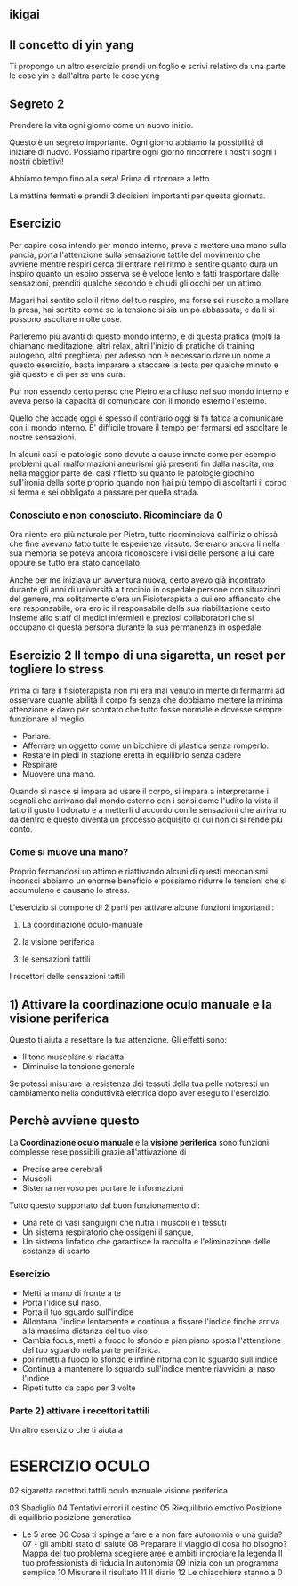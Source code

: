 
##  ikigai

## Il concetto di yin yang 

Ti propongo un altro esercizio prendi un foglio e scrivi relativo da una parte le cose yin e dall'altra parte le cose yang



## Segreto 2

Prendere la vita ogni giorno come un nuovo inizio.

Questo è un segreto importante. Ogni giorno abbiamo la possibilità di iniziare di nuovo. 
Possiamo ripartire ogni giorno rincorrere i nostri sogni i nostri obiettivi! 

Abbiamo tempo fino alla sera! Prima di ritornare a letto.

La mattina fermati  e prendi 3 decisioni importanti per questa giornata.





## Esercizio


Per capire cosa intendo per mondo interno, prova a mettere una mano sulla pancia, porta l'attenzione sulla sensazione tattile del movimento che avviene mentre respiri  cerca di entrare nel ritmo e sentire quanto dura un inspiro quanto un espiro osserva se è veloce lento e fatti trasportare dalle sensazioni, prenditi qualche secondo e chiudi gli occhi per un attimo.

Magari hai sentito solo il ritmo del tuo respiro, ma forse sei riuscito a mollare la presa, hai sentito come se la tensione si sia un pò abbassata, e da li si possono ascoltare molte cose.

Parleremo più avanti di questo mondo interno, e di questa pratica (molti la chiamano meditazione, altri relax, altri l'inizio di pratiche di training autogeno, altri preghiera) per adesso non è necessario dare un nome a questo esercizio, basta imparare a staccare la testa per qualche minuto e già questo è di per se una cura.

Pur non essendo certo penso che Pietro era chiuso nel suo mondo interno e aveva perso la capacità di comunicare con il mondo esterno l'esterno. 

Quello che accade oggi è spesso il contrario oggi si fa fatica a comunicare con il mondo interno. 
E' difficile trovare il tempo per fermarsi ed ascoltare le nostre sensazioni. 

In alcuni casi le patologie sono dovute a cause innate come per esempio problemi quali malformazioni aneurismi già presenti fin dalla nascita, ma nella maggior parte dei casi rifletto su quanto le patologie giochino sull'ironia della sorte proprio quando non hai più tempo di ascoltarti il corpo si ferma e sei obbligato a passare per quella strada.

 
### Conosciuto e non conosciuto. Ricominciare da 0

Ora niente era più naturale per Pietro, tutto ricominciava dall'inizio chissà che fine avevano fatto tutte le esperienze vissute. Se erano ancora li nella sua memoria se poteva ancora riconoscere i visi delle persone a lui care oppure se tutto era stato cancellato.

Anche per me iniziava un avventura nuova, certo avevo già incontrato durante gli anni di università a tirocinio in ospedale persone con situazioni del genere, ma solitamente c'era un Fisioterapista a cui ero affiancato che era responsabile, ora ero io il responsabile della sua riabilitazione certo insieme allo staff di medici infermieri e preziosi collaboratori che si occupano di questa persona durante la sua permanenza in ospedale.


## Esercizio 2 Il tempo di una sigaretta, un reset per togliere lo stress



Prima di fare il fisioterapista non mi era mai venuto in mente di fermarmi ad osservare quante abilità il corpo fa senza che dobbiamo mettere la minima attenzione e davo per scontato che tutto fosse normale e dovesse sempre funzionare al meglio. 

- Parlare.
- Afferrare un oggetto come un bicchiere di plastica senza romperlo.
- Restare in piedi in stazione eretta in equilibrio senza cadere
- Respirare
- Muovere una mano.

Quando si nasce si impara ad usare il corpo, si impara a interpretarne i segnali che arrivano dal mondo esterno con i sensi come l'udito la vista il tatto il gusto l'odorato e a metterli d'accordo con le sensazioni che arrivano da dentro e questo diventa un processo acquisito di cui non ci si rende più conto.

###  Come si muove una mano?

Proprio fermandosi un attimo e riattivando alcuni di questi meccanismi inconsci abbiamo un enorme beneficio  e possiamo ridurre le tensioni che si accumulano e causano lo stress.

L'esercizio si compone di 2 parti per attivare alcune funzioni importanti :

 1.  La coordinazione oculo-manuale 
 2. la visione periferica

 4. le sensazioni tattili
 
   I recettori delle sensazioni tattili  

## 1)  Attivare la coordinazione oculo manuale e la visione periferica

Questo ti aiuta a resettare la tua attenzione. Gli effetti sono:

 -  Il tono muscolare  si riadatta  
 - Diminuise la tensione generale

Se potessi misurare la resistenza dei tessuti della tua pelle noteresti un cambiamento nella conduttività elettrica dopo aver eseguito l'esercizio.

## Perchè avviene questo

La **Coordinazione oculo manuale**  e la **visione periferica** sono funzioni complesse rese possibili grazie all'attivazione di 

 - Precise aree cerebrali
 - Muscoli 
 - Sistema nervoso per portare le informazioni 

Tutto questo supportato dal buon funzionamento di:

 - Una rete di vasi sanguigni che nutra i muscoli e i tessuti 
 - Un sistema respiratorio che ossigeni il sangue,
 - Un sistema linfatico che garantisce la raccolta e l'eliminazione delle sostanze di scarto 

### Esercizio

- Metti la mano di fronte a te 
- Porta l'idice sul naso.
- Porta il tuo sguardo sull'indice 
- Allontana l'indice lentamente e continua a fissare l'indice finchè arriva alla massima distanza del tuo viso
- Cambia focus, metti a fuoco lo sfondo e pian piano sposta l'attenzione del tuo sguardo nella parte periferica.
- poi rimetti a fuoco lo sfondo e infine ritorna con lo sguardo sull'indice
- Continua a mantenere lo sguardo sull'indice mentre riavvicini al naso l'indice 
- Ripeti tutto da capo per 3 volte

###  Parte 2)  attivare i recettori tattili

Un altro esercizio che ti aiuta a 




# ESERCIZIO OCULO






02 sigaretta recettori tattili
oculo manuale
visione periferica

03 Sbadiglio
04 Tentativi errori il cestino
05 Riequilibrio emotivo Posizione di equilibrio posizione generatica
- Le 5 aree
06 Cosa ti spinge a fare e a non fare
autonomia o una guida?
07 - gli ambiti stato di salute
08 Preparare il viaggio di cosa ho bisogno? 
Mappa del tuo problema scegliere aree e ambiti incrociare la legenda
Il tuo professionista di fiducia
In autonomia 
09 Inizia con un programma semplice
10 Misurare il risultato 
11 Il diario
12 Le chiacchiere stanno a 0
 
<!--stackedit_data:
eyJoaXN0b3J5IjpbNTA4Mjg3OTA2LDE5MTMzMTg1MTYsMzE5NT
Y3NzAyLDEwMDE3ODQwMjgsOTAwNTA5NTA1XX0=
-->